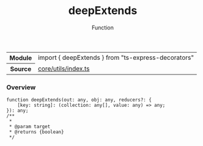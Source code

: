 <header class="symbol-info-header">    <h1 id="deepextends">deepExtends</h1>    <label class="symbol-info-type-label function">Function</label>      </header>
<section class="symbol-info">      <table class="is-full-width">        <tbody>        <tr>          <th>Module</th>          <td>            <div class="lang-typescript">                <span class="token keyword">import</span> { deepExtends }                 <span class="token keyword">from</span>                 <span class="token string">"ts-express-decorators"</span>                            </div>          </td>        </tr>        <tr>          <th>Source</th>          <td>            <a href="https://github.com/Romakita/ts-express-decorators/blob/v3.4.1/src/core/utils/index.ts#L0-L0">                core/utils/index.ts            </a>        </td>        </tr>                </tbody>      </table>    </section>

### Overview

<pre><code class="typescript-lang">function <span class="token function">deepExtends</span><span class="token punctuation">(</span>out<span class="token punctuation">:</span> <span class="token keyword">any</span><span class="token punctuation">,</span> obj<span class="token punctuation">:</span> <span class="token keyword">any</span><span class="token punctuation">,</span> reducers?<span class="token punctuation">:</span> <span class="token punctuation">{</span>
    <span class="token punctuation">[</span>key<span class="token punctuation">:</span> <span class="token keyword">string</span><span class="token punctuation">]</span><span class="token punctuation">:</span> <span class="token punctuation">(</span>collection<span class="token punctuation">:</span> <span class="token keyword">any</span><span class="token punctuation">[</span><span class="token punctuation">]</span><span class="token punctuation">,</span> value<span class="token punctuation">:</span> <span class="token keyword">any</span><span class="token punctuation">)</span> => <span class="token keyword">any</span><span class="token punctuation">;</span>
<span class="token punctuation">}</span><span class="token punctuation">)</span><span class="token punctuation">:</span> <span class="token keyword">any</span><span class="token punctuation">;</span>
/**
 *
 * @param target
 * @returns <span class="token punctuation">{</span><span class="token keyword">boolean</span><span class="token punctuation">}</span>
 */</code></pre>
